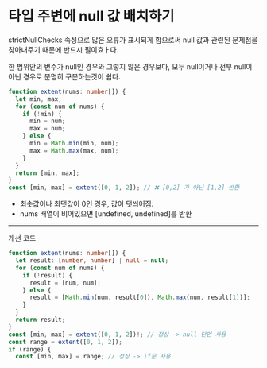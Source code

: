# 타입 주변에 null 값 배치하기

strictNullChecks 속성으로 많은 오류가 표시되게 함으로써 null 값과 관련된 문제점을 찾아내주기 때문에 반드시 필이효ㅏ다.

한 범위안의 변수가 null인 경우와 그렇지 않은 경우보다, 모두 null이거나 전부 null이 아닌 경우로 분명히 구분하는것이 쉽다.

```ts
function extent(nums: number[]) {
  let min, max;
  for (const num of nums) {
    if (!min) {
      min = num;
      max = num;
    } else {
      min = Math.min(min, num);
      max = Math.max(max, num);
    }
  }
  return [min, max];
}
const [min, max] = extent([0, 1, 2]); // ❌ [0,2] 가 아닌 [1,2] 반환
```

- 최솟값이나 최댓값이 0인 경우, 값이 덧씌어짐.
- nums 배열이 비어있으면 [undefined, undefined]를 반환

---

개선 코드

```ts
function extent(nums: number[]) {
  let result: [number, number] | null = null;
  for (const num of nums) {
    if (!result) {
      result = [num, num];
    } else {
      result = [Math.min(num, result[0]), Math.max(num, result[1])];
    }
  }
  return result;
}
const [min, max] = extent([0, 1, 2])!; // 정상 -> null 단언 사용
const range = extent([0, 1, 2]);
if (range) {
  const [min, max] = range; // 정상 -> if문 사용
```
